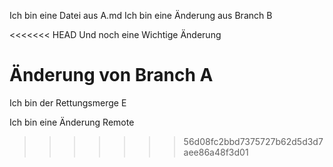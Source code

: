 Ich bin eine Datei aus A.md
Ich bin eine Änderung aus Branch B

<<<<<<< HEAD
Und noch eine Wichtige Änderung

Änderung von Branch A
=======
Ich bin der Rettungsmerge E


Ich bin eine Änderung Remote
>>>>>>> 56d08fc2bbd7375727b62d5d3d7aee86a48f3d01

